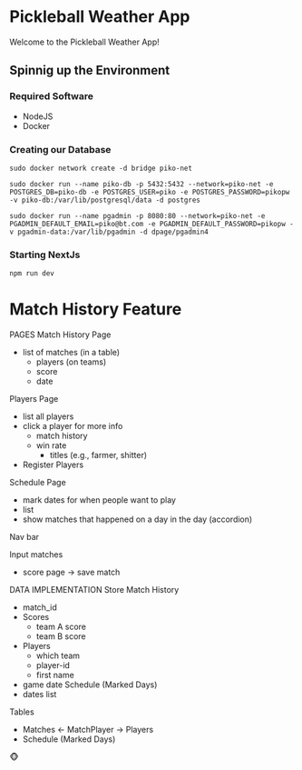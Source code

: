 # Pickleball Weather App

Welcome to the Pickleball Weather App!

## Spinnig up the Environment

### Required Software

- NodeJS
- Docker

### Creating our Database

`sudo docker network create -d bridge piko-net`

`sudo docker run --name piko-db -p 5432:5432 --network=piko-net -e POSTGRES_DB=piko-db -e POSTGRES_USER=piko -e POSTGRES_PASSWORD=pikopw -v piko-db:/var/lib/postgresql/data -d postgres`

`sudo docker run --name pgadmin -p 8080:80 --network=piko-net -e PGADMIN_DEFAULT_EMAIL=piko@bt.com -e PGADMIN_DEFAULT_PASSWORD=pikopw -v pgadmin-data:/var/lib/pgadmin -d dpage/pgadmin4`

### Starting NextJs

`npm run dev`




# Match History Feature

PAGES
Match History Page
- list of matches (in a table)
  - players (on teams)
  - score
  - date

Players Page
- list all players
- click a player for more info
  - match history
  - win rate
    - titles (e.g., farmer, shitter)
- Register Players

Schedule Page
- mark dates for when people want to play
- list
- show matches that happened on a day in the day (accordion)

Nav bar

Input matches
- score page -> save match


DATA IMPLEMENTATION
Store Match History
- match_id
- Scores
  - team A score
  - team B score
- Players
  - which team
  - player-id
  - first name
- game date
Schedule (Marked Days)
- dates list


Tables
- Matches <- MatchPlayer -> Players
- Schedule (Marked Days)

🐵